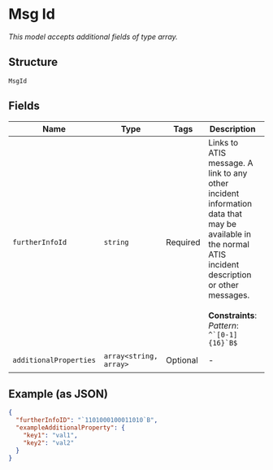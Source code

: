
# Msg Id

*This model accepts additional fields of type array.*

## Structure

`MsgId`

## Fields

| Name | Type | Tags | Description | Getter | Setter |
|  --- | --- | --- | --- | --- | --- |
| `furtherInfoId` | `string` | Required | Links to ATIS message. A link to any other incident information data that may be available in the normal ATIS incident description or other messages.<br><br>**Constraints**: *Pattern*: ``^`[0-1]{16}`B$`` | getFurtherInfoId(): string | setFurtherInfoId(string furtherInfoId): void |
| `additionalProperties` | `array<string, array>` | Optional | - | findAdditionalProperty(string key): array | additionalProperty(string key, array value): void |

## Example (as JSON)

```json
{
  "furtherInfoID": "`1101000100011010`B",
  "exampleAdditionalProperty": {
    "key1": "val1",
    "key2": "val2"
  }
}
```

